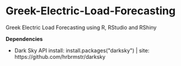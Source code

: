 # Greek-Electric-Load-Forecasting
Greek Electric Load Forecasting using R, RStudio and RShiny

<b>Dependencies</b>
<ul>
  
  <li>Dark Sky API install: install.packages("darksky") | site: https://github.com/hrbrmstr/darksky</li> 
</ul>
